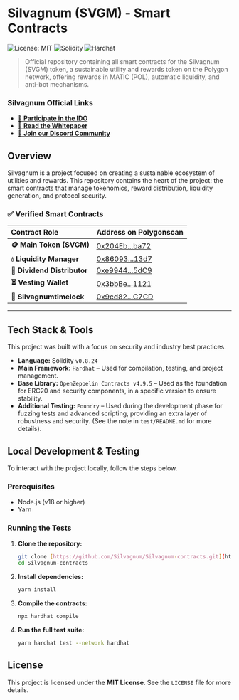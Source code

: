 # Silvagnum (SVGM) - Smart Contracts

![License: MIT](https://img.shields.io/badge/License-MIT-yellow.svg)
![Solidity](https://img.shields.io/badge/Solidity-0.8.24-blue)
![Hardhat](https://img.shields.io/badge/Built%20with-Hardhat-orange)



> Official repository containing all smart contracts for the Silvagnum (SVGM) token, a sustainable utility and rewards token on the Polygon network, offering rewards in MATIC (POL), automatic liquidity, and anti-bot mechanisms.

###  Silvagnum Official Links
* **[🚀 Participate in the IDO](https://silvagnum-dapp-nextjs.vercel.app/)**
* **[📜 Read the Whitepaper](https://silvagnum-whitepaper.vercel.app/)**
* **[💬 Join our Discord Community](https://discord.gg/RSf9mAvUd6)**
  
## Overview

Silvagnum is a project focused on creating a sustainable ecosystem of utilities and rewards. This repository contains the heart of the project: the smart contracts that manage tokenomics, reward distribution, liquidity generation, and protocol security.

### ✅ Verified Smart Contracts

| Contract Role | Address on Polygonscan |
| :--- | :--- |
| **🪙 Main Token (SVGM)** | [0x204Eb...ba72](https://polygonscan.com/address/0x204Eb12374A591f0caf978fC0A6CFF621F93ba72#code) |
| **💧 Liquidity Manager** | [0x86093...13d7](https://polygonscan.com/address/0x860931ADc2bbF0B045f0f1bcd451EC088De613d7#code) |
| **💸 Dividend Distributor**| [0xe9944...5dC9](https://polygonscan.com/address/0xe994481FB30f7d4e8063897AE5dC23d8dBe45dC9#code) |
| **⏳ Vesting Wallet** | [0x3bbBe...1121](https://polygonscan.com/address/0x3bbBe45f60b314B1a045ec372Bf5eeF692Ed1121#code) |
| **🔐 Silvagnumtimelock** | [0x9cd82...C7CD](https://polygonscan.com/address/0x9cd824c2582D13741f1796D8F4473cE1a19cC7CD#code) |


---

## Tech Stack & Tools

This project was built with a focus on security and industry best practices.

* **Language:** Solidity `v0.8.24`
* **Main Framework:** `Hardhat` – Used for compilation, testing, and project management.
* **Base Library:** `OpenZeppelin Contracts v4.9.5` – Used as the foundation for ERC20 and security components, in a specific version to ensure stability.
* **Additional Testing:** `Foundry` – Used during the development phase for fuzzing tests and advanced scripting, providing an extra layer of robustness and security. (See the note in `test/README.md` for more details).

## Local Development & Testing

To interact with the project locally, follow the steps below.

### Prerequisites

* Node.js (v18 or higher)
* Yarn

### Running the Tests

1.  **Clone the repository:**
    ```bash
    git clone [https://github.com/Silvagnum/Silvagnum-contracts.git](https://github.com/Silvagnum/Silvagnum-contracts.git)
    cd Silvagnum-contracts
    ```

2.  **Install dependencies:**
    ```bash
    yarn install
    ```

3.  **Compile the contracts:**
    ```bash
    npx hardhat compile
    ```

4.  **Run the full test suite:**
    ```bash
    yarn hardhat test --network hardhat 
    ```


## License

This project is licensed under the **MIT License**. See the `LICENSE` file for more details.
